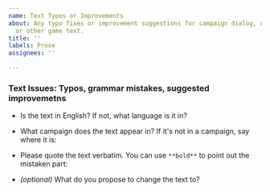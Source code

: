 ```yaml
---
name: Text Typos or Improvements
about: Any typo fixes or improvement suggestions for campaign dialog, unit descriptions,
  or other game text.
title: ''
labels: Prose
assignees: ''

---
```


### Text Issues: Typos, grammar mistakes, suggested improvemetns

* Is the text in English? If not, what language is it in?

* What campaign does the text appear in? If it's not in a campaign, say where it is:

* Please quote the text verbatim. You can use `**bold**` to point out the mistaken part:

* _(optional)_ What do you propose to change the text to?

